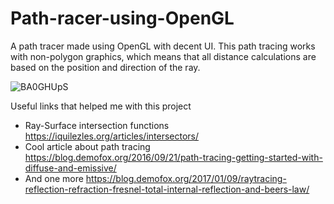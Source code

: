 # Path-racer-using-OpenGL

A path tracer made using OpenGL with decent UI. This path tracing works with non-polygon graphics, which means that all distance calculations are based on the position and direction of the ray.

![BA0GHUpS](https://github.com/Eduard0110/Path-racer-using-OpenGL/assets/120855690/c37b3c2b-dc02-4bee-8cf4-a48dc278936d)

Useful links that helped me with this project
* Ray-Surface intersection functions https://iquilezles.org/articles/intersectors/
* Cool article about path tracing https://blog.demofox.org/2016/09/21/path-tracing-getting-started-with-diffuse-and-emissive/
* And one more https://blog.demofox.org/2017/01/09/raytracing-reflection-refraction-fresnel-total-internal-reflection-and-beers-law/
